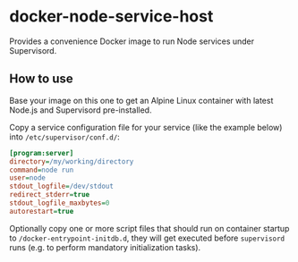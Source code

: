# docker-node-service-host

Provides a convenience Docker image to run Node services under Supervisord.

## How to use

Base your image on this one to get an Alpine Linux container with latest Node.js and Supervisord pre-installed.

Copy a service configuration file for your service (like the example below) into `/etc/supervisor/conf.d/`:

```ini
[program:server]
directory=/my/working/directory
command=node run
user=node
stdout_logfile=/dev/stdout
redirect_stderr=true
stdout_logfile_maxbytes=0
autorestart=true
```

Optionally copy one or more script files that should run on container startup to `/docker-entrypoint-initdb.d`, they will get executed before `supervisord` runs (e.g. to perform mandatory initialization tasks).
